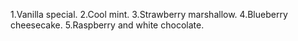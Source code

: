 1.Vanilla special.
2.Cool mint.
3.Strawberry marshallow.
4.Blueberry cheesecake.
5.Raspberry and white chocolate.
